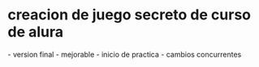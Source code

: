 <h1>creacion de juego secreto de curso de alura</h1>
- version final
- mejorable
- inicio de practica
- cambios concurrentes
